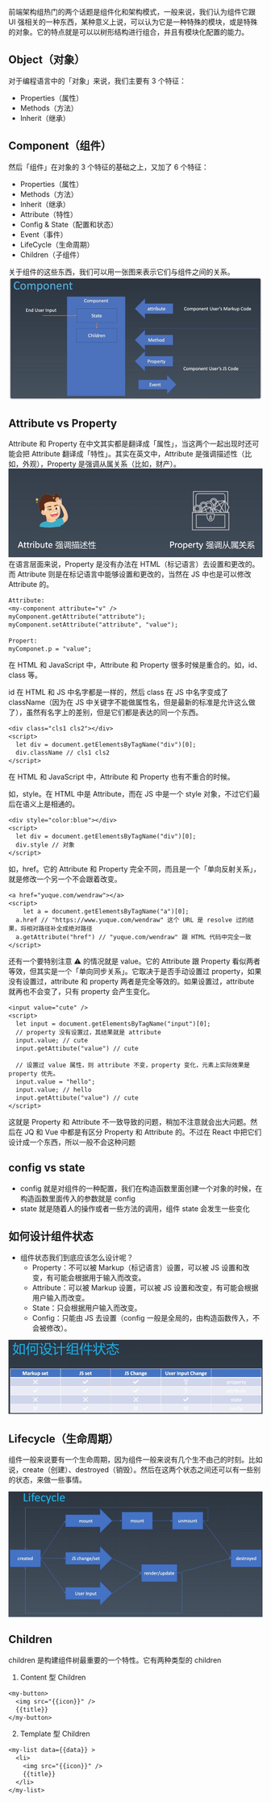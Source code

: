 前端架构组热门的两个话题是组件化和架构模式，一般来说，我们认为组件它跟 UI 强相关的一种东西，某种意义上说，可以认为它是一种特殊的模块，或是特殊的对象。它的特点就是可以以树形结构进行组合，并且有模块化配置的能力。

## Object（对象）

对于编程语言中的「对象」来说，我们主要有 3 个特征：

- Properties（属性）
- Methods（方法）
- Inherit（继承）

## Component（组件）

然后「组件」在对象的 3 个特征的基础之上，又加了 6 个特征：

- Properties（属性）
- Methods（方法）
- Inherit（继承）
- Attribute（特性）
- Config & State（配置和状态）
- Event（事件）
- LifeCycle（生命周期）
- Children（子组件）

关于组件的这些东西，我们可以用一张图来表示它们与组件之间的关系。
![组件](1.jpg)

## Attribute vs Property

Attribute 和 Property 在中文其实都是翻译成「属性」，当这两个一起出现时还可能会把 Attribute 翻译成「特性」。其实在英文中，Attribute 是强调描述性（比如，外观），Property 是强调从属关系（比如，财产）。
![Attribute vs Property](2.jpg)
在语言层面来说，Property 是没有办法在 HTML（标记语言）去设置和更改的。而 Attribute 则是在标记语言中能够设置和更改的，当然在 JS 中也是可以修改 Attribute 的。

```
Attribute:
<my-component attribute="v" />
myComponent.getAttribute("attribute");
myComponent.setAttribute("attribute", "value");

Propert:
myComponet.p = "value";
```

在 HTML 和 JavaScript 中，Attribute 和 Property 很多时候是重合的。如，id、class 等。

id 在 HTML 和 JS 中名字都是一样的，然后 class 在 JS 中名字变成了 className（因为在 JS 中关键字不能做属性名，但是最新的标准是允许这么做了），虽然有名字上的差别，但是它们都是表达的同一个东西。

```
<div class="cls1 cls2"></div>
<script>
  let div = document.getElementsByTagName("div")[0];
  div.className // cls1 cls2
</script>
```

在 HTML 和 JavaScript 中，Attribute 和 Property 也有不重合的时候。

如，style。在 HTML 中是 Attribute，而在 JS 中是一个 style 对象，不过它们最后在语义上是相通的。

```
<div style="color:blue"></div>
<script>
  let div = document.getElementsByTagName("div")[0];
  div.style // 对象
</script>
```

如，href。它的 Attribute 和 Property 完全不同，而且是一个「单向反射关系」，就是修改一个另一个不会跟着改变。

```
<a href="yuque.com/wendraw"></a>
<script>
    let a = document.getElementsByTagName("a")[0];
  a.href // "https://www.yuque.com/wendraw" 这个 URL 是 resolve 过的结果，将相对路径补全成绝对路径
  a.getAttribute("href") // "yuque.com/wendraw" 跟 HTML 代码中完全一致
</script>
```

还有一个要特别注意 ⚠️ 的情况就是 value。它的 Attribute 跟 Property 看似两者等效，但其实是一个「单向同步关系」。它取决于是否手动设置过 property，如果没有设置过，attribute 和 property 两者是完全等效的。如果设置过，attribute 就再也不会变了，只有 property 会产生变化。

```
<input value="cute" />
<script>
  let input = document.getElementsByTagName("input")[0];
  // property 没有设置过，其结果就是 attribute
  input.value; // cute
  input.getAttibute("value") // cute

  // 设置过 value 属性，则 attribute 不变，property 变化，元素上实际效果是 property 优先。
  input.value = "hello";
  input.value; // hello
  input.getAttibute("value") // cute
</script>
```

这就是 Property 和 Attribute 不一致导致的问题，稍加不注意就会出大问题。然后在 JQ 和 Vue 中都是有区分 Property 和 Attribute 的。不过在 React 中把它们设计成一个东西，所以一般不会这种问题

## config vs state

- config 就是对组件的一种配置，我们在构造函数里面创建一个对象的时候，在构造函数里面传入的参数就是 config
- state 就是随着人的操作或者一些方法的调用，组件 state 会发生一些变化

## 如何设计组件状态

- 组件状态我们到底应该怎么设计呢？
  - Property：不可以被 Markup（标记语言）设置，可以被 JS 设置和改变，有可能会根据用于输入而改变。
  - Attribute：可以被 Markup 设置，可以被 JS 设置和改变，有可能会根据用户输入而改变。
  - State：只会根据用户输入而改变。
  - Config：只能由 JS 去设置（config 一般是全局的，由构造函数传入，不会被修改）。

![如何设计组件状态](3.jpg)

## Lifecycle（生命周期）

组件一般来说要有一个生命周期，因为组件一般来说有几个生不由己的时刻。比如说，create（创建）、destroyed（销毁）。然后在这两个状态之间还可以有一些别的状态，来做一些事情。

![Lifecycle（生命周期）](4.jpg)

## Children

children 是构建组件树最重要的一个特性。它有两种类型的 children

1. Content 型 Children

```
<my-button>
  <img src="{{icon}}" />
  {{title}}
</my-button>
```

2. Template 型 Children

```
<my-list data={{data}} >
  <li>
    <img src="{{icon}}" />
    {{title}}
  </li>
</my-list>
```
